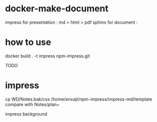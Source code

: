 # docker-make-document
impress for presentation : md > html > pdf
sphinx for document : 

# how to use
docker build . -t impress
npm-impress.git



*TODO*
# impress
cp WD/Notes.bak/css /home/enxajt/npm-impress/impress-md/template
compare with Notes/plan~

impress background
